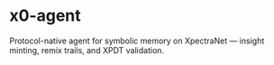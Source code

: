 # x0-agent
Protocol-native agent for symbolic memory on XpectraNet — insight minting, remix trails, and XPDT validation.
